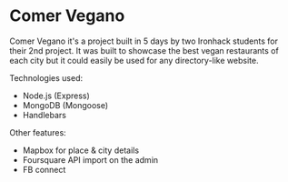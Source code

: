 # Comer Vegano
Comer Vegano it's a project built in 5 days by two Ironhack students for their 2nd project. It was built to showcase the best vegan restaurants of each city but it could easily be used for any directory-like website.

Technologies used:
- Node.js (Express)
- MongoDB (Mongoose)
- Handlebars

Other features:
- Mapbox for place & city details
- Foursquare API import on the admin
- FB connect
